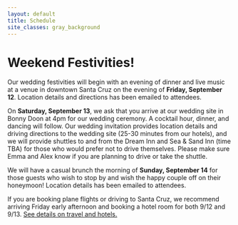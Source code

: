 ```yaml
---
layout: default
title: Schedule
site_classes: gray_background
---
```


Weekend Festivities!
====================

Our wedding festivities will begin with an evening of dinner and live music at a venue in downtown Santa Cruz on the evening of **Friday, September 12**. Location details and directions has been emailed to attendees.

On **Saturday, September 13**, we ask that you arrive at our wedding site in Bonny Doon at 4pm for our wedding ceremony. A cocktail hour, dinner, and dancing will follow. Our wedding invitation provides location details and driving directions to the wedding site (25-30 minutes from our hotels), and we will provide shuttles to and from the Dream Inn and Sea & Sand Inn (time TBA) for those who would prefer not to drive themselves. Please make sure Emma and Alex know if you are planning to drive or take the shuttle.

We will have a casual brunch the morning of **Sunday, September 14** for those guests who wish to stop by and wish the happy couple off on their honeymoon! Location details has been emailed to attendees.

If you are booking plane flights or driving to Santa Cruz, we recommend arriving Friday early afternoon and booking a hotel room for both 9/12 and 9/13. [See details on travel and hotels.](travel-and-hotels.html#site)
